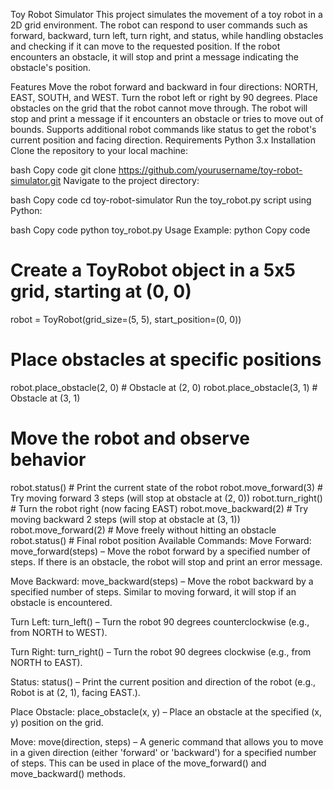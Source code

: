 Toy Robot Simulator
This project simulates the movement of a toy robot in a 2D grid environment. The robot can respond to user commands such as forward, backward, turn left, turn right, and status, while handling obstacles and checking if it can move to the requested position. If the robot encounters an obstacle, it will stop and print a message indicating the obstacle's position.

Features
Move the robot forward and backward in four directions: NORTH, EAST, SOUTH, and WEST.
Turn the robot left or right by 90 degrees.
Place obstacles on the grid that the robot cannot move through.
The robot will stop and print a message if it encounters an obstacle or tries to move out of bounds.
Supports additional robot commands like status to get the robot's current position and facing direction.
Requirements
Python 3.x
Installation
Clone the repository to your local machine:

bash
Copy code
git clone https://github.com/yourusername/toy-robot-simulator.git
Navigate to the project directory:

bash
Copy code
cd toy-robot-simulator
Run the toy_robot.py script using Python:

bash
Copy code
python toy_robot.py
Usage
Example:
python
Copy code
# Create a ToyRobot object in a 5x5 grid, starting at (0, 0)
robot = ToyRobot(grid_size=(5, 5), start_position=(0, 0))

# Place obstacles at specific positions
robot.place_obstacle(2, 0)  # Obstacle at (2, 0)
robot.place_obstacle(3, 1)  # Obstacle at (3, 1)

# Move the robot and observe behavior
robot.status()  # Print the current state of the robot
robot.move_forward(3)  # Try moving forward 3 steps (will stop at obstacle at (2, 0))
robot.turn_right()  # Turn the robot right (now facing EAST)
robot.move_backward(2)  # Try moving backward 2 steps (will stop at obstacle at (3, 1))
robot.move_forward(2)  # Move freely without hitting an obstacle
robot.status()  # Final robot position
Available Commands:
Move Forward: move_forward(steps) – Move the robot forward by a specified number of steps. If there is an obstacle, the robot will stop and print an error message.

Move Backward: move_backward(steps) – Move the robot backward by a specified number of steps. Similar to moving forward, it will stop if an obstacle is encountered.

Turn Left: turn_left() – Turn the robot 90 degrees counterclockwise (e.g., from NORTH to WEST).

Turn Right: turn_right() – Turn the robot 90 degrees clockwise (e.g., from NORTH to EAST).

Status: status() – Print the current position and direction of the robot (e.g., Robot is at (2, 1), facing EAST.).

Place Obstacle: place_obstacle(x, y) – Place an obstacle at the specified (x, y) position on the grid.

Move: move(direction, steps) – A generic command that allows you to move in a given direction (either 'forward' or 'backward') for a specified number of steps. This can be used in place of the move_forward() and move_backward() methods.

